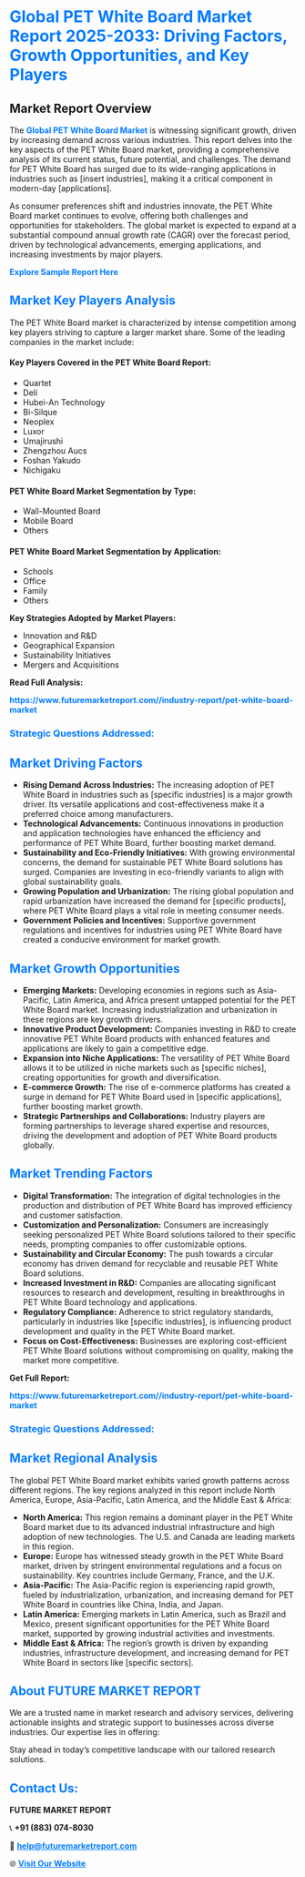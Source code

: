 <h1 style="color: #007BFF;">Global PET White Board Market Report 2025-2033: Driving Factors, Growth Opportunities, and Key Players</h1>

<section id="overview">
<h2>Market Report Overview</h2>
<p>The <a href="https://www.futuremarketreport.com//industry-report/pet-white-board-market" style="color: #007BFF; text-decoration: none;"><strong>Global PET White Board Market</strong></a> is witnessing significant growth, driven by increasing demand across various industries. This report delves into the key aspects of the PET White Board market, providing a comprehensive analysis of its current status, future potential, and challenges. The demand for PET White Board has surged due to its wide-ranging applications in industries such as [insert industries], making it a critical component in modern-day [applications].</p>
<p>As consumer preferences shift and industries innovate, the PET White Board market continues to evolve, offering both challenges and opportunities for stakeholders. The global market is expected to expand at a substantial compound annual growth rate (CAGR) over the forecast period, driven by technological advancements, emerging applications, and increasing investments by major players.</p>
</section>

<section id="overview">
<p><a href="https://www.futuremarketreport.com//request-sample/reportId=56463" style="color: #007BFF; text-decoration: none;"><strong>Explore Sample Report Here</strong></a></p>
</section>

<section id="key-players">
<h2 style="color: #007BFF;">Market Key Players Analysis</h2>
<p>The PET White Board market is characterized by intense competition among key players striving to capture a larger market share. Some of the leading companies in the market include:</p>
<h4>Key Players Covered in the PET White Board Report:</h4>
<ul><li>Quartet</li><li>Deli</li><li>Hubei-An Technology</li><li>Bi-Silque</li><li>Neoplex</li><li>Luxor</li><li>Umajirushi</li><li>Zhengzhou Aucs</li><li>Foshan Yakudo</li><li>Nichigaku</li></ul>
<h4>PET White Board Market Segmentation by Type:</h4>
<ul><li>Wall-Mounted Board</li><li>Mobile Board</li><li>Others</li></ul>

<h4>PET White Board Market Segmentation by Application:</h4>
<ul><li>Schools</li><li>Office</li><li>Family</li><li>Others</li></ul>
<p><strong>Key Strategies Adopted by Market Players:</strong></p>
<ul>
<li>Innovation and R&D</li>
<li>Geographical Expansion</li>
<li>Sustainability Initiatives</li>
<li>Mergers and Acquisitions</li>
</ul>
</section>

<section>
<p><strong>Read Full Analysis: </strong></p><a href="https://www.futuremarketreport.com//industry-report/pet-white-board-market" style="color: #007BFF; text-decoration: none;"><strong>https://www.futuremarketreport.com//industry-report/pet-white-board-market</strong></a>
<h3 style="color: #007BFF;">Strategic Questions Addressed:</h3>
</section>

<section id="driving-factors">
<h2 style="color: #007BFF;">Market Driving Factors</h2>
<ul>
<li><strong>Rising Demand Across Industries:</strong> The increasing adoption of PET White Board in industries such as [specific industries] is a major growth driver. Its versatile applications and cost-effectiveness make it a preferred choice among manufacturers.</li>
<li><strong>Technological Advancements:</strong> Continuous innovations in production and application technologies have enhanced the efficiency and performance of PET White Board, further boosting market demand.</li>
<li><strong>Sustainability and Eco-Friendly Initiatives:</strong> With growing environmental concerns, the demand for sustainable PET White Board solutions has surged. Companies are investing in eco-friendly variants to align with global sustainability goals.</li>
<li><strong>Growing Population and Urbanization:</strong> The rising global population and rapid urbanization have increased the demand for [specific products], where PET White Board plays a vital role in meeting consumer needs.</li>
<li><strong>Government Policies and Incentives:</strong> Supportive government regulations and incentives for industries using PET White Board have created a conducive environment for market growth.</li>
</ul>
</section>

<section id="growth-opportunities">
<h2 style="color: #007BFF;">Market Growth Opportunities</h2>
<ul>
<li><strong>Emerging Markets:</strong> Developing economies in regions such as Asia-Pacific, Latin America, and Africa present untapped potential for the PET White Board market. Increasing industrialization and urbanization in these regions are key growth drivers.</li>
<li><strong>Innovative Product Development:</strong> Companies investing in R&D to create innovative PET White Board products with enhanced features and applications are likely to gain a competitive edge.</li>
<li><strong>Expansion into Niche Applications:</strong> The versatility of PET White Board allows it to be utilized in niche markets such as [specific niches], creating opportunities for growth and diversification.</li>
<li><strong>E-commerce Growth:</strong> The rise of e-commerce platforms has created a surge in demand for PET White Board used in [specific applications], further boosting market growth.</li>
<li><strong>Strategic Partnerships and Collaborations:</strong> Industry players are forming partnerships to leverage shared expertise and resources, driving the development and adoption of PET White Board products globally.</li>
</ul>
</section>

<section id="trending-factors">
<h2 style="color: #007BFF;">Market Trending Factors</h2>
<ul>
<li><strong>Digital Transformation:</strong> The integration of digital technologies in the production and distribution of PET White Board has improved efficiency and customer satisfaction.</li>
<li><strong>Customization and Personalization:</strong> Consumers are increasingly seeking personalized PET White Board solutions tailored to their specific needs, prompting companies to offer customizable options.</li>
<li><strong>Sustainability and Circular Economy:</strong> The push towards a circular economy has driven demand for recyclable and reusable PET White Board solutions.</li>
<li><strong>Increased Investment in R&D:</strong> Companies are allocating significant resources to research and development, resulting in breakthroughs in PET White Board technology and applications.</li>
<li><strong>Regulatory Compliance:</strong> Adherence to strict regulatory standards, particularly in industries like [specific industries], is influencing product development and quality in the PET White Board market.</li>
<li><strong>Focus on Cost-Effectiveness:</strong> Businesses are exploring cost-efficient PET White Board solutions without compromising on quality, making the market more competitive.</li>
</ul>
</section>

<section>
<p><strong>Get Full Report: </strong></p><a href="https://www.futuremarketreport.com//industry-report/pet-white-board-market" style="color: #007BFF; text-decoration: none;"><strong>https://www.futuremarketreport.com//industry-report/pet-white-board-market</strong></a>
<h3 style="color: #007BFF;">Strategic Questions Addressed:</h3>
</section>


<section id="regional-analysis">
<h2 style="color: #007BFF;">Market Regional Analysis</h2>
<p>The global PET White Board market exhibits varied growth patterns across different regions. The key regions analyzed in this report include North America, Europe, Asia-Pacific, Latin America, and the Middle East & Africa:</p>
<ul>
<li><strong>North America:</strong> This region remains a dominant player in the PET White Board market due to its advanced industrial infrastructure and high adoption of new technologies. The U.S. and Canada are leading markets in this region.</li>
<li><strong>Europe:</strong> Europe has witnessed steady growth in the PET White Board market, driven by stringent environmental regulations and a focus on sustainability. Key countries include Germany, France, and the U.K.</li>
<li><strong>Asia-Pacific:</strong> The Asia-Pacific region is experiencing rapid growth, fueled by industrialization, urbanization, and increasing demand for PET White Board in countries like China, India, and Japan.</li>
<li><strong>Latin America:</strong> Emerging markets in Latin America, such as Brazil and Mexico, present significant opportunities for the PET White Board market, supported by growing industrial activities and investments.</li>
<li><strong>Middle East & Africa:</strong> The region’s growth is driven by expanding industries, infrastructure development, and increasing demand for PET White Board in sectors like [specific sectors].</li>
</ul>
</section>

<footer>
<h2 style="color: #007BFF;">About FUTURE MARKET REPORT</h2>
<p>We are a trusted name in market research and advisory services, delivering actionable insights and strategic support to businesses across diverse industries. Our expertise lies in offering:</p>

<p>Stay ahead in today’s competitive landscape with our tailored research solutions.</p>

<h2 style="color: #007BFF;">Contact Us:</h2>
<p><strong>FUTURE MARKET REPORT</strong></p>
<p>📞 <strong>+91 (883) 074-8030</strong></p>
<p>📧 <strong><a href="mailto:help@futuremarketreport.com" style="color: #007BFF;">help@futuremarketreport.com</a></strong></p>
<p>🌐 <strong><a href="https://www.futuremarketreport.com/" style="color: #007BFF;">Visit Our Website</a></strong></p>
</footer>